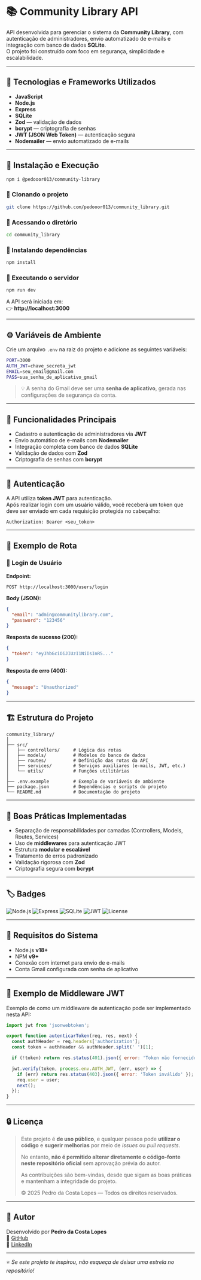# 📚 Community Library API

API desenvolvida para gerenciar o sistema da **Community Library**, com autenticação de administradores, envio automatizado de e-mails e integração com banco de dados **SQLite**.  
O projeto foi construído com foco em segurança, simplicidade e escalabilidade.

---

## 🚀 Tecnologias e Frameworks Utilizados

- **JavaScript**
- **Node.js**
- **Express**
- **SQLite**
- **Zod** — validação de dados
- **bcrypt** — criptografia de senhas
- **JWT (JSON Web Token)** — autenticação segura
- **Nodemailer** — envio automatizado de e-mails

---

## 🧰 Instalação e Execução
```bash
npm i @pedooor013/community-library
```

### 🔹 Clonando o projeto
```bash
git clone https://github.com/pedooor013/community_library.git
```

### 🔹 Acessando o diretório
```bash
cd community_library
```

### 🔹 Instalando dependências
```bash
npm install
```

### 🔹 Executando o servidor
```bash
npm run dev
```

A API será iniciada em:  
👉 **http://localhost:3000**

---

## ⚙️ Variáveis de Ambiente

Crie um arquivo `.env` na raiz do projeto e adicione as seguintes variáveis:

```bash
PORT=3000
AUTH_JWT=chave_secreta_jwt
EMAIL=seu_email@gmail.com
PASS=sua_senha_de_aplicativo_gmail
```

> 💡 A senha do Gmail deve ser uma **senha de aplicativo**, gerada nas configurações de segurança da conta.

---

## 🧩 Funcionalidades Principais

- Cadastro e autenticação de administradores via **JWT**
- Envio automático de e-mails com **Nodemailer**
- Integração completa com banco de dados **SQLite**
- Validação de dados com **Zod**
- Criptografia de senhas com **bcrypt**

---

## 🔑 Autenticação

A API utiliza **token JWT** para autenticação.  
Após realizar login com um usuário válido, você receberá um token que deve ser enviado em cada requisição protegida no cabeçalho:

```
Authorization: Bearer <seu_token>
```

---

## 📡 Exemplo de Rota

### 🔸 Login de Usuário

**Endpoint:**  
```
POST http://localhost:3000/users/login
```

**Body (JSON):**
```json
{
  "email": "admin@communitylibrary.com",
  "password": "123456"
}
```

**Resposta de sucesso (200):**
```json
{
  "token": "eyJhbGciOiJIUzI1NiIsInR5..."
}
```

**Resposta de erro (400):**
```json
{
  "message": "Unauthorized"
}
```

---

## 🏗️ Estrutura do Projeto

```
community_library/
│
├── src/
│   ├── controllers/     # Lógica das rotas
│   ├── models/          # Modelos do banco de dados
│   ├── routes/          # Definição das rotas da API
│   ├── services/        # Serviços auxiliares (e-mails, JWT, etc.)
│   └── utils/           # Funções utilitárias
│
├── .env.example         # Exemplo de variáveis de ambiente
├── package.json         # Dependências e scripts do projeto
└── README.md            # Documentação do projeto
```

---

## 🧠 Boas Práticas Implementadas

- Separação de responsabilidades por camadas (Controllers, Models, Routes, Services)
- Uso de **middlewares** para autenticação JWT
- Estrutura **modular e escalável**
- Tratamento de erros padronizado
- Validação rigorosa com **Zod**
- Criptografia segura com **bcrypt**

---

## 🏷️ Badges

![Node.js](https://img.shields.io/badge/Node.js-339933?style=for-the-badge&logo=nodedotjs&logoColor=white)
![Express](https://img.shields.io/badge/Express-000000?style=for-the-badge&logo=express&logoColor=white)
![SQLite](https://img.shields.io/badge/SQLite-07405E?style=for-the-badge&logo=sqlite&logoColor=white)
![JWT](https://img.shields.io/badge/JWT-black?style=for-the-badge&logo=jsonwebtokens)
![License](https://img.shields.io/badge/license-community-blue?style=for-the-badge)

---

## 🧩 Requisitos do Sistema

- Node.js **v18+**
- NPM **v9+**
- Conexão com internet para envio de e-mails
- Conta Gmail configurada com senha de aplicativo

---

## 🧠 Exemplo de Middleware JWT

Exemplo de como um middleware de autenticação pode ser implementado nesta API:

```javascript
import jwt from 'jsonwebtoken';

export function autenticarToken(req, res, next) {
  const authHeader = req.headers['authorization'];
  const token = authHeader && authHeader.split(' ')[1];

  if (!token) return res.status(401).json({ error: 'Token não fornecido' });

  jwt.verify(token, process.env.AUTH_JWT, (err, user) => {
    if (err) return res.status(403).json({ error: 'Token inválido' });
    req.user = user;
    next();
  });
}
```

---

## 🔒 Licença

> Este projeto é **de uso público**, e qualquer pessoa pode **utilizar o código** e **sugerir melhorias** por meio de *issues* ou *pull requests*.  
> 
> No entanto, **não é permitido alterar diretamente o código-fonte neste repositório oficial** sem aprovação prévia do autor.  
> 
> As contribuições são bem-vindas, desde que sigam as boas práticas e mantenham a integridade do projeto.
>
> © 2025 Pedro da Costa Lopes — Todos os direitos reservados.

---

## 👤 Autor

Desenvolvido por **Pedro da Costa Lopes**  
📎 [GitHub](https://github.com/pedooor013)  
💼 [LinkedIn](www.linkedin.com/in/pedrolopesprog013) 

---

⭐ *Se este projeto te inspirou, não esqueça de deixar uma estrela no repositório!*
